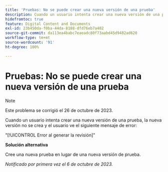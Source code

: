 ```yaml
---
title: 'Pruebas: No se puede crear una nueva versión de una prueba'
description: Cuando un usuario intenta crear una nueva versión de una prueba, la nueva versión no se crea y el usuario ve un mensaje de error.
hidefromtoc: true
feature: Digital Content and Documents
exl-id: 23b450da-f0ba-44da-8188-dfd76eb7a402
source-git-commit: da113ea4babc7eaeadc80f73aabd45d9482ad620
workflow-type: tm+mt
source-wordcount: '91'
ht-degree: 100%

---
```


# Pruebas: No se puede crear una nueva versión de una prueba

>[!NOTE]
>
>Este problema se corrigió el 26 de octubre de 2023.

Cuando un usuario intenta crear una nueva versión de una prueba, la nueva versión no se crea y el usuario ve el siguiente mensaje de error:

&quot;[!UICONTROL Error al generar la revisión]&quot;

**Solución alternativa**

Cree una nueva prueba en lugar de una nueva versión de prueba.

_Notificado por primera vez el 6 de octubre de 2023._
